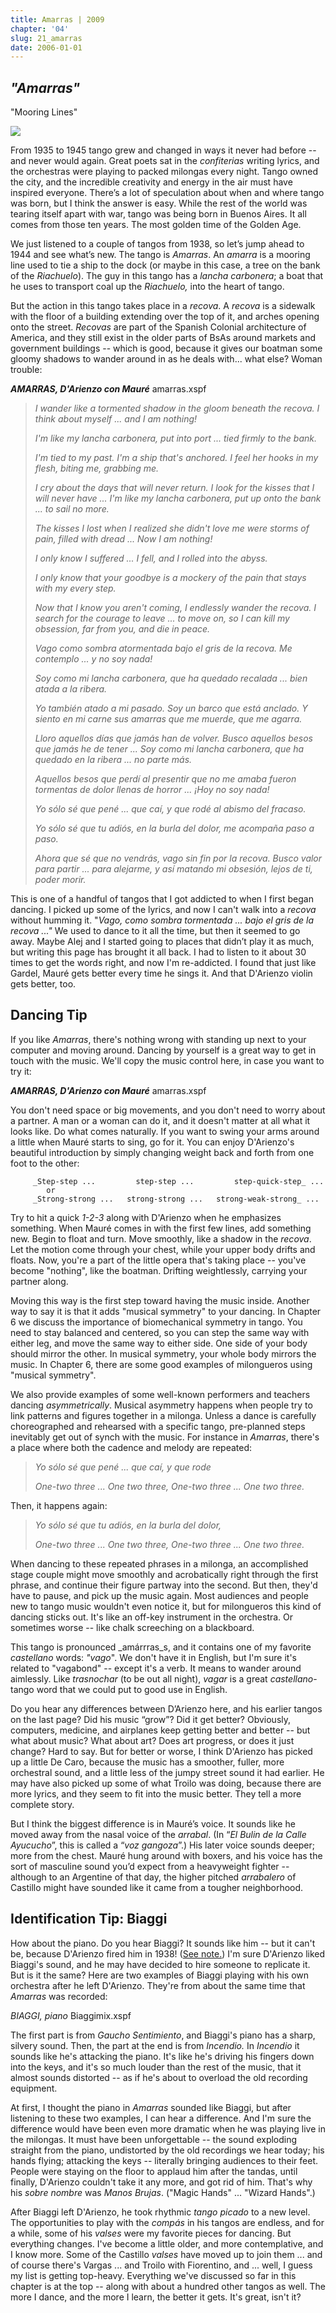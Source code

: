 ```yaml
---
title: Amarras | 2009
chapter: '04'
slug: 21_amarras
date: 2006-01-01
---
```


## _"Amarras"_
"Mooring Lines"

![](/4_pics/recova.jpg)

From 1935 to 1945 tango grew and changed in ways it never had before -- and never would again. Great poets sat in the _confiterias_ writing lyrics, and the orchestras were playing to packed milongas every night. Tango owned the city, and the incredible creativity and energy in the air must have inspired everyone. There’s a lot of speculation about when and where tango was born, but I think the answer is easy. While the rest of the world was tearing itself apart with war, tango was being born in Buenos Aires. It all comes from those ten years. The most golden time of the Golden Age.

We just listened to a couple of tangos from 1938, so let’s jump ahead to 1944 and see what’s new. The tango is _Amarras_. An _amarra_ is a mooring line used to tie a ship to the dock (or maybe in this case, a tree on the bank of the _Riachuelo_). The guy in this tango has a _lancha carbonera_; a boat that he uses to transport coal up the _Riachuelo,_ into the heart of tango.

But the action in this tango takes place in a _recova_. A _recova_ is a sidewalk with the floor of a building extending over the top of it, and arches opening onto the street. _Recovas_ are part of the Spanish Colonial architecture of America, and they still exist in the older parts of BsAs around markets and government buildings -- which is good, because it gives our boatman some gloomy shadows to wander around in as he deals with... what else? Woman trouble:

**_AMARRAS, D'Arienzo con Mauré_**
amarras.xspf

> _I wander like a tormented shadow
> in the gloom beneath the recova.
> I think about myself ...
> and I am nothing!_
>
> _I'm like my lancha carbonera,
> put into port ...
> tied firmly to the bank._
>
> _I'm tied to my past.
> I'm a ship that's anchored.
> I feel her hooks in my flesh,
> biting me, grabbing me._
>
> _I cry about the days
> that will never return.
> I look for the kisses
> that I will never have ...
> I'm like my lancha carbonera,
> put up onto the bank ...
> to sail no more._
>
> _The kisses I lost
> when I realized
> she didn't love me
> were storms of pain,
> filled with dread ...
> Now I am nothing!_
>
> _I only know I suffered ...
> I fell, and I rolled
> into the abyss._
>
> _I only know that your goodbye
> is a mockery of the pain
> that stays with my every step._
>
> _Now that I know you aren't coming,
> I endlessly wander the recova.
> I search for the courage
> to leave ... to move on,
> so I can kill my obsession,
> far from you,
> and die in peace._
>
> _Vago como sombra atormentada
> bajo el gris de la recova.
> Me contemplo ...
> y no soy nada!_
>
> _Soy como mi lancha carbonera,
> que ha quedado recalada ...
> bien atada a la ribera._
>
> _Yo también atado a mi pasado.
> Soy un barco que está anclado.
> Y siento en mi carne sus amarras
> que me muerde, que me agarra._
>
> _Lloro aquellos días
> que jamás han de volver.
> Busco aquellos besos
> que jamás he de tener ...
> Soy como mi lancha carbonera,
> que ha quedado en la ribera ...
> no parte más._
>
> _Aquellos besos que perdí
> al presentir
> que no me amaba
> fueron tormentas de dolor
> llenas de horror ...
> ¡Hoy no soy nada!_
>
> _Yo sólo sé que pené ...
> que caí, y que rodé
> al abismo del fracaso._
>
> _Yo sólo sé que tu adiós,
> en la burla del dolor,
> me acompaña paso a paso._
>
> _Ahora que sé que no vendrás,
> vago sin fin por la recova.
> Busco valor
> para partir ... para alejarme,
> y así matando mi obsesión,
> lejos de ti,
> poder morir._

This is one of a handful of tangos that I got addicted to when I first began dancing. I picked up some of the lyrics, and now I can't walk into a _recova_ without humming it. "_Vago, como sombra tormentada ... bajo el gris de la recova ..."_  We used to dance to it all the time, but then it seemed to go away. Maybe Alej and I started going to places that didn’t play it as much, but writing this page has brought it all back. I had to listen to it about 30 times to get the words right, and now I'm re-addicted. I found that just like Gardel, Mauré gets better every time he sings it. And that D'Arienzo violin gets better, too.

## Dancing Tip

If you like _Amarras_, there's nothing wrong with standing up next to your computer and moving around. Dancing by yourself is a great way to get in touch with the music. We'll copy the music control here, in case you want to try it:

**_AMARRAS, D'Arienzo con Mauré_**
amarras.xspf

You don't need space or big movements, and you don't need to worry about a partner. A man or a woman can do it, and it doesn't matter at all what it looks like. Do what comes naturally. If you want to swing your arms around a little when Mauré starts to sing, go for it. You can enjoy D'Arienzo's beautiful introduction by simply changing weight back and forth from one foot to the other:

```
     _Step-step ...         step-step ...         step-quick-step_ ...
        or
     _Strong-strong ...   strong-strong ...   strong-weak-strong_ ...
```

Try to hit a quick _1-2-3_ along with D'Arienzo when he emphasizes something. When Mauré comes in with the first few lines, add something new. Begin to float and turn. Move smoothly, like a shadow in the _recova_. Let the motion come through your chest, while your upper body drifts and floats. Now, you're a part of the little opera that's taking place -- you've become "nothing", like the boatman. Drifting weightlessly, carrying your partner along.

Moving this way is the first step toward having the music inside. Another way to say it is that it adds "musical symmetry" to your dancing. In Chapter 6 we discuss the importance of biomechanical symmetry in tango. You need to stay balanced and centered, so you can step the same way with either leg, and move the same way to either side. One side of your body should mirror the other. In musical symmetry, your whole body mirrors the music. In Chapter 6, there are some good examples of milongueros using "musical symmetry".

We also provide examples of some well-known performers and teachers dancing _asymmetrically_. Musical asymmetry happens when people try to link patterns and figures together in a milonga. Unless a dance is carefully choreographed and rehearsed with a specific tango, pre-planned steps inevitably get out of synch with the music. For instance in _Amarras_, there's a place where both the cadence and melody are repeated:

> _Yo sólo sé que pené ...
> que caí, y que rode_
>
> _One-two three ... One two three,
> One-two three ... One two three._

Then, it happens again:

> _Yo sólo sé que tu adiós,
> en la burla del dolor,_
>
> _One-two three ... One two three,
> One-two three ... One two three._

When dancing to these repeated phrases in a milonga, an accomplished stage couple might move smoothly and acrobatically right through the first phrase, and continue their figure partway into the second. But then, they'd have to pause, and pick up the music again. Most audiences and people new to tango music wouldn't even notice it, but for milongueros this kind of dancing sticks out. It's like an off-key instrument in the orchestra. Or sometimes worse -- like chalk screeching on a blackboard.


This tango is pronounced _amárrras_s, and it contains one of my favorite _castellano_ words: _"vago_". We don't have it in English, but I'm sure it's related to "vagabond" -- except it's a verb. It means to wander around aimlessly. Like _trasnochar_ (to be out all night), _vagar_ is a great _castellano_\-tango word that we could put to good use in English.

Do you hear any differences between D’Arienzo here, and his earlier tangos on the last page? Did his music “grow”? Did it get better? Obviously, computers, medicine, and airplanes keep getting better and better -- but what about music? What about art? Does art progress, or does it just change? Hard to say. But for better or worse, I think D'Arienzo has picked up a little De Caro, because the music has a smoother, fuller, more orchestral sound, and a little less of the jumpy street sound it had earlier. He may have also picked up some of what Troilo was doing, because there are more lyrics, and they seem to fit into the music better. They tell a more complete story.

But I think the biggest difference is in Mauré’s voice. It sounds like he moved away from the nasal voice of the _arrabal_. (In “_El Bulin de la Calle Ayucucho_”, this is called a “_voz gangoza_”.) His later voice sounds deeper; more from the chest. Mauré hung around with boxers, and his voice has the sort of masculine sound you’d expect from a heavyweight fighter -- although to an Argentine of that day, the higher pitched _arrabalero_ of Castillo might have sounded like it came from a tougher neighborhood.

## Identification Tip: Biaggi

How about the piano. Do you hear Biaggi? It sounds like him -- but it can't be, because D'Arienzo fired him in 1938!
([See note.](../comments_updates_new.htm#biaggi))
I'm sure D'Arienzo liked Biaggi's sound, and he may have decided to hire someone to replicate it. But is it the same? Here are two examples of Biaggi playing with his own orchestra after he left D'Arienzo. They're from about the same time that _Amarras_ was recorded:

_BIAGGI, piano_
Biaggimix.xspf

The first part is from _Gaucho Sentimiento_, and Biaggi's piano has a sharp, silvery sound. Then, the part at the end is from _Incendio._ In _Incendio_ it sounds like he's attacking the piano. It's like he's driving his fingers down into the keys, and it's so much louder than the rest of the music, that it almost sounds distorted -- as if he's about to overload the old recording equipment.

At first, I thought the piano in _Amarras_ sounded like Biaggi, but after listening to these two examples, I can hear a difference. And I'm sure the difference would have been even more dramatic when he was playing live in the milongas. It must have been unforgettable -- the sound exploding straight from the piano, undistorted by the old recordings we hear today; his hands flying; attacking the keys -- literally bringing audiences to their feet. People were staying on the floor to applaud him after the tandas, until finally, D'Arienzo couldn't take it any more, and got rid of him. That's why his _sobre nombre_ was _Manos Brujas_. ("Magic Hands" ... "Wizard Hands".)

After Biaggi left D'Arienzo, he took rhythmic _tango picado_ to a new level. The opportunities to play with the _compás_ in his tangos are endless, and for a while, some of his _valses_ were my favorite pieces for dancing. But everything changes. I've become a little older, and more contemplative, and I know more. Some of the Castillo _valses_ have moved up to join them ... and of course there's Vargas ... and Troilo with Fiorentino, and ... well, I guess my list is getting top-heavy. Everything we've discussed so far in this chapter is at the top -- along with about a hundred other tangos as well. The more I dance, and the more I learn, the better it gets. It's great, isn't it?
